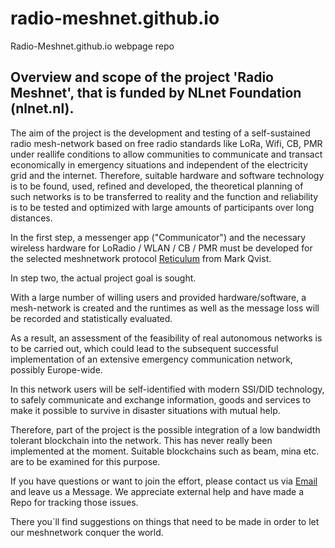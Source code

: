 # radio-meshnet.github.io
Radio-Meshnet.github.io webpage repo

## Overview and scope of the project 'Radio Meshnet', that is funded by NLnet Foundation (nlnet.nl).

The aim of the project is the development and testing of a self-sustained radio mesh-network based on free radio standards like LoRa, Wifi, CB, PMR under reallife conditions to allow communities to communicate and transact economically in emergency situations and independent of the electricity grid and the internet. Therefore, suitable hardware and software technology is to be found, used, refined and developed, the theoretical planning of such networks is to be transferred to reality and the function and reliability is to be tested and optimized with large amounts of participants over long distances. 

In the first step, a messenger app ("Communicator") and the necessary wireless hardware for LoRadio / WLAN / CB / PMR must be developed 
for the selected meshnetwork protocol [Reticulum](https://www.reticulum.network) from Mark Qvist. 

In step two, the actual project goal is sought. 

With a large number of willing users and provided hardware/software, a mesh-network is created and the runtimes as well as the message loss will be recorded and statistically evaluated. 

As a result, an assessment of the feasibility of real autonomous networks is to be carried out, which could lead to the subsequent successful implementation of an extensive emergency communication network, possibly Europe-wide. 

In this network users will be self-identified with modern SSI/DID technology, to safely communicate and exchange information, goods and services to make it possible to survive in disaster situations with mutual help. 

Therefore, part of the project is the possible integration of a low bandwidth tolerant blockchain into the network. 
This has never really been implemented at the moment. Suitable blockchains such as beam, mina etc. are to be examined for this purpose.

If you have questions or want to join the effort, please contact us via [Email](radio-meshnet@proton.me) and leave us a Message.
We appreciate external help and have made a Repo for tracking those issues.

There you`ll find suggestions on things that need to be made in order to let our meshnetwork conquer the world.



